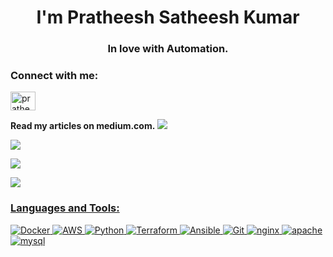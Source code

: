 <h1 align="center"> I'm Pratheesh Satheesh Kumar</h1>
<h3 align="center">In love with Automation.</h3>

<h3 align="left">Connect with me:</h3>
<p align="left">
<a href="https://linkedin.com/in/pratheesh-satheesh-kumar" target="blank"><img align="center" src="https://raw.githubusercontent.com/rahuldkjain/github-profile-readme-generator/master/src/images/icons/Social/linked-in-alt.svg" alt="pratheesh-satheesh-kumar" height="30" width="40" /></a>
</p>


**Read my articles on medium.com.**
 <a target="_blank" href="https://github-readme-medium-recent-article.vercel.app/medium/@yespratheesh/3"><img src="https://github-readme-medium-recent-article.vercel.app/medium/@yespratheesh/3">

 <a target="_blank" href="https://github-readme-medium-recent-article.vercel.app/medium/@yespratheesh/2"><img src="https://github-readme-medium-recent-article.vercel.app/medium/@yespratheesh/2">

 <a target="_blank" href="https://github-readme-medium-recent-article.vercel.app/medium/@yespratheesh/1"><img src="https://github-readme-medium-recent-article.vercel.app/medium/@yespratheesh/1">

 <a target="_blank" href="https://github-readme-medium-recent-article.vercel.app/medium/@yespratheesh/0"><img src="https://github-readme-medium-recent-article.vercel.app/medium/@yespratheesh/0" >

</p>
<h3 align="left">Languages and Tools:</h3> 
 <div id="badges">
<img src="https://img.shields.io/badge/Docker-green?style=for-the-badge&logo=Docker&logoColor=Green" alt="Docker"/>
<img src="https://img.shields.io/badge/AWS-blue?style=for-the-badge&logo=AWS&logoColor=Red" alt="AWS"/>
<img src="https://img.shields.io/badge/Python-red?style=for-the-badge&logo=Python&logoColor=white" alt="Python"/>
<img src="https://img.shields.io/badge/Terraform-black?style=for-the-badge&logo=Terraform&logoColor=red" alt="Terraform"/>
<img src="https://img.shields.io/badge/Ansible-yellow?style=for-the-badge&logo=Ansible&logoColor=pink" alt="Ansible"/>
<img src="https://img.shields.io/badge/Git-orange?style=for-the-badge&logo=Git&logoColor=brown" alt="Git"/>
<img src="https://img.shields.io/badge/nginx-brightgreen?style=for-the-badge&logo=nginx&logoColor=yellow" alt="nginx"/>
<img src="https://img.shields.io/badge/apache-lightgrey?style=for-the-badge&logo=apache&logoColor=blue" alt="apache"/>
<img src="https://img.shields.io/badge/mysql-yellogreen?style=for-the-badge&logo=mysql&logoColor=orange" alt="mysql"/>
</div>



